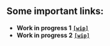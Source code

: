 ## Some important links:

* **Work in progress 1** [**`[wip]`**]()
* **Work in progress 2** [**`[wip]`**]()

